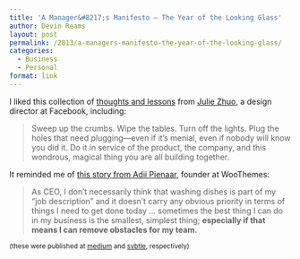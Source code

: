 ```yaml
---
title: 'A Manager&#8217;s Manifesto — The Year of the Looking Glass'
author: Devin Reams
layout: post
permalink: /2013/a-managers-manifesto-the-year-of-the-looking-glass/
categories:
  - Business
  - Personal
format: link
---
```

I liked this collection of [thoughts and lessons][1] from [Julie Zhuo][2], a design director at Facebook, including:

> Sweep up the crumbs. Wipe the tables. Turn off the lights. Plug the holes that need plugging—even if it&#8217;s menial, even if nobody will know you did it. Do it in service of the product, the company, and this wondrous, magical thing you are all building together.

It reminded me of [this story from Adii Pienaar][3], founder at WooThemes:

> As CEO, I don’t necessarily think that washing dishes is part of my “job description” and it doesn’t carry any obvious priority in terms of things I need to get done today &#8230; sometimes the best thing I can do in my business is the smallest, simplest thing; **especially if that means I can remove obstacles for my team.**

<small>(these were published at <a href="https://medium.com">medium</a> and <a href="https://svbtle.com">svbtle</a>, respectively)</p>

 [1]: https://medium.com/the-year-of-the-looking-glass/be5f6b118084
 [2]: https://medium.com/@joulee
 [3]: http://adii.me/removing-obstacles